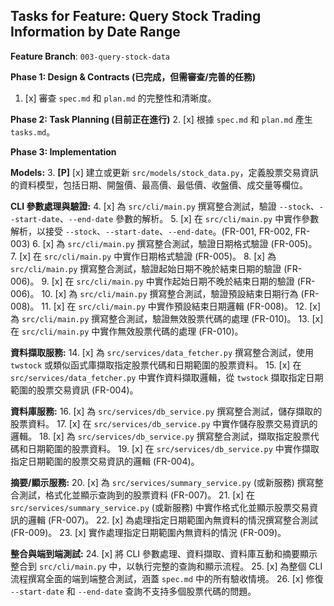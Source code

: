 ## Tasks for Feature: Query Stock Trading Information by Date Range

**Feature Branch**: `003-query-stock-data`

**Phase 1: Design & Contracts (已完成，但需審查/完善的任務)**
1.  [x] 審查 `spec.md` 和 `plan.md` 的完整性和清晰度。

**Phase 2: Task Planning (目前正在進行)**
2.  [x] 根據 `spec.md` 和 `plan.md` 產生 `tasks.md`。

**Phase 3: Implementation**

**Models:**
3.  **[P]** [x] 建立或更新 `src/models/stock_data.py`，定義股票交易資訊的資料模型，包括日期、開盤價、最高價、最低價、收盤價、成交量等欄位。

**CLI 參數處理與驗證:**
4.  [x] 為 `src/cli/main.py` 撰寫整合測試，驗證 `--stock`、`--start-date`、`--end-date` 參數的解析。
5.  [x] 在 `src/cli/main.py` 中實作參數解析，以接受 `--stock`、`--start-date`、`--end-date`。(FR-001, FR-002, FR-003)
6.  [x] 為 `src/cli/main.py` 撰寫整合測試，驗證日期格式驗證 (FR-005)。
7.  [x] 在 `src/cli/main.py` 中實作日期格式驗證 (FR-005)。
8.  [x] 為 `src/cli/main.py` 撰寫整合測試，驗證起始日期不晚於結束日期的驗證 (FR-006)。
9.  [x] 在 `src/cli/main.py` 中實作起始日期不晚於結束日期的驗證 (FR-006)。
10. [x] 為 `src/cli/main.py` 撰寫整合測試，驗證預設結束日期行為 (FR-008)。
11. [x] 在 `src/cli/main.py` 中實作預設結束日期邏輯 (FR-008)。
12. [x] 為 `src/cli/main.py` 撰寫整合測試，驗證無效股票代碼的處理 (FR-010)。
13. [x] 在 `src/cli/main.py` 中實作無效股票代碼的處理 (FR-010)。

**資料擷取服務:**
14. [x] 為 `src/services/data_fetcher.py` 撰寫整合測試，使用 `twstock` 或類似函式庫擷取指定股票代碼和日期範圍的股票資料。
15. [x] 在 `src/services/data_fetcher.py` 中實作資料擷取邏輯，從 `twstock` 擷取指定日期範圍的股票交易資訊 (FR-004)。

**資料庫服務:**
16. [x] 為 `src/services/db_service.py` 撰寫整合測試，儲存擷取的股票資料。
17. [x] 在 `src/services/db_service.py` 中實作儲存股票交易資訊的邏輯。
18. [x] 為 `src/services/db_service.py` 撰寫整合測試，擷取指定股票代碼和日期範圍的股票資料。
19. [x] 在 `src/services/db_service.py` 中實作擷取指定日期範圍的股票交易資訊的邏輯 (FR-004)。

**摘要/顯示服務:**
20. [x] 為 `src/services/summary_service.py` (或新服務) 撰寫整合測試，格式化並顯示查詢到的股票資料 (FR-007)。
21. [x] 在 `src/services/summary_service.py` (或新服務) 中實作格式化並顯示股票交易資訊的邏輯 (FR-007)。
22. [x] 為處理指定日期範圍內無資料的情況撰寫整合測試 (FR-009)。
23. [x] 實作處理指定日期範圍內無資料的情況 (FR-009)。

**整合與端到端測試:**
24. [x] 將 CLI 參數處理、資料擷取、資料庫互動和摘要顯示整合到 `src/cli/main.py` 中，以執行完整的查詢和顯示流程。
25. [x] 為整個 CLI 流程撰寫全面的端到端整合測試，涵蓋 `spec.md` 中的所有驗收情境。
26. [x] 修復 `--start-date` 和 `--end-date` 查詢不支持多個股票代碼的問題。
